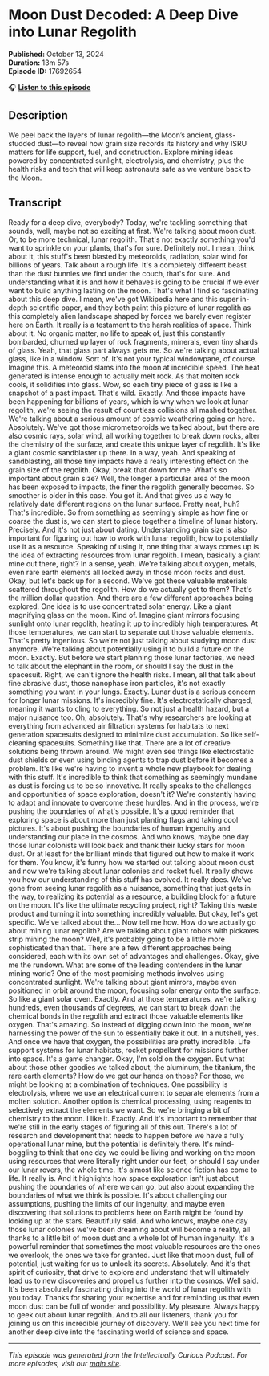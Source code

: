 # Moon Dust Decoded: A Deep Dive into Lunar Regolith

**Published:** October 13, 2024  
**Duration:** 13m 57s  
**Episode ID:** 17692654

🎧 **[Listen to this episode](https://intellectuallycurious.buzzsprout.com/2529712/episodes/17692654-moon-dust-decoded-a-deep-dive-into-lunar-regolith)**

## Description

We peel back the layers of lunar regolith—the Moon’s ancient, glass-studded dust—to reveal how grain size records its history and why ISRU matters for life support, fuel, and construction. Explore mining ideas powered by concentrated sunlight, electrolysis, and chemistry, plus the health risks and tech that will keep astronauts safe as we venture back to the Moon.

## Transcript

Ready for a deep dive, everybody? Today, we're tackling something that sounds, well, maybe not so exciting at first. We're talking about moon dust. Or, to be more technical, lunar regolith. That's not exactly something you'd want to sprinkle on your plants, that's for sure. Definitely not. I mean, think about it, this stuff's been blasted by meteoroids, radiation, solar wind for billions of years. Talk about a rough life. It's a completely different beast than the dust bunnies we find under the couch, that's for sure. And understanding what it is and how it behaves is going to be crucial if we ever want to build anything lasting on the moon. That's what I find so fascinating about this deep dive. I mean, we've got Wikipedia here and this super in-depth scientific paper, and they both paint this picture of lunar regolith as this completely alien landscape shaped by forces we barely even register here on Earth. It really is a testament to the harsh realities of space. Think about it. No organic matter, no life to speak of, just this constantly bombarded, churned up layer of rock fragments, minerals, even tiny shards of glass. Yeah, that glass part always gets me. So we're talking about actual glass, like in a window. Sort of. It's not your typical windowpane, of course. Imagine this. A meteoroid slams into the moon at incredible speed. The heat generated is intense enough to actually melt rock. As that molten rock cools, it solidifies into glass. Wow, so each tiny piece of glass is like a snapshot of a past impact. That's wild. Exactly. And those impacts have been happening for billions of years, which is why when we look at lunar regolith, we're seeing the result of countless collisions all mashed together. We're talking about a serious amount of cosmic weathering going on here. Absolutely. We've got those micrometeoroids we talked about, but there are also cosmic rays, solar wind, all working together to break down rocks, alter the chemistry of the surface, and create this unique layer of regolith. It's like a giant cosmic sandblaster up there. In a way, yeah. And speaking of sandblasting, all those tiny impacts have a really interesting effect on the grain size of the regolith. Okay, break that down for me. What's so important about grain size? Well, the longer a particular area of the moon has been exposed to impacts, the finer the regolith generally becomes. So smoother is older in this case. You got it. And that gives us a way to relatively date different regions on the lunar surface. Pretty neat, huh? That's incredible. So from something as seemingly simple as how fine or coarse the dust is, we can start to piece together a timeline of lunar history. Precisely. And it's not just about dating. Understanding grain size is also important for figuring out how to work with lunar regolith, how to potentially use it as a resource. Speaking of using it, one thing that always comes up is the idea of extracting resources from lunar regolith. I mean, basically a giant mine out there, right? In a sense, yeah. We're talking about oxygen, metals, even rare earth elements all locked away in those moon rocks and dust. Okay, but let's back up for a second. We've got these valuable materials scattered throughout the regolith. How do we actually get to them? That's the million dollar question. And there are a few different approaches being explored. One idea is to use concentrated solar energy. Like a giant magnifying glass on the moon. Kind of. Imagine giant mirrors focusing sunlight onto lunar regolith, heating it up to incredibly high temperatures. At those temperatures, we can start to separate out those valuable elements. That's pretty ingenious. So we're not just talking about studying moon dust anymore. We're talking about potentially using it to build a future on the moon. Exactly. But before we start planning those lunar factories, we need to talk about the elephant in the room, or should I say the dust in the spacesuit. Right, we can't ignore the health risks. I mean, all that talk about fine abrasive dust, those nanophase iron particles, it's not exactly something you want in your lungs. Exactly. Lunar dust is a serious concern for longer lunar missions. It's incredibly fine. It's electrostatically charged, meaning it wants to cling to everything. So not just a health hazard, but a major nuisance too. Oh, absolutely. That's why researchers are looking at everything from advanced air filtration systems for habitats to next generation spacesuits designed to minimize dust accumulation. So like self-cleaning spacesuits. Something like that. There are a lot of creative solutions being thrown around. We might even see things like electrostatic dust shields or even using binding agents to trap dust before it becomes a problem. It's like we're having to invent a whole new playbook for dealing with this stuff. It's incredible to think that something as seemingly mundane as dust is forcing us to be so innovative. It really speaks to the challenges and opportunities of space exploration, doesn't it? We're constantly having to adapt and innovate to overcome these hurdles. And in the process, we're pushing the boundaries of what's possible. It's a good reminder that exploring space is about more than just planting flags and taking cool pictures. It's about pushing the boundaries of human ingenuity and understanding our place in the cosmos. And who knows, maybe one day those lunar colonists will look back and thank their lucky stars for moon dust. Or at least for the brilliant minds that figured out how to make it work for them. You know, it's funny how we started out talking about moon dust and now we're talking about lunar colonies and rocket fuel. It really shows you how our understanding of this stuff has evolved. It really does. We've gone from seeing lunar regolith as a nuisance, something that just gets in the way, to realizing its potential as a resource, a building block for a future on the moon. It's like the ultimate recycling project, right? Taking this waste product and turning it into something incredibly valuable. But okay, let's get specific. We've talked about the... Now tell me how. How do we actually go about mining lunar regolith? Are we talking about giant robots with pickaxes strip mining the moon? Well, it's probably going to be a little more sophisticated than that. There are a few different approaches being considered, each with its own set of advantages and challenges. Okay, give me the rundown. What are some of the leading contenders in the lunar mining world? One of the most promising methods involves using concentrated sunlight. We're talking about giant mirrors, maybe even positioned in orbit around the moon, focusing solar energy onto the surface. So like a giant solar oven. Exactly. And at those temperatures, we're talking hundreds, even thousands of degrees, we can start to break down the chemical bonds in the regolith and extract those valuable elements like oxygen. That's amazing. So instead of digging down into the moon, we're harnessing the power of the sun to essentially bake it out. In a nutshell, yes. And once we have that oxygen, the possibilities are pretty incredible. Life support systems for lunar habitats, rocket propellant for missions further into space. It's a game changer. Okay, I'm sold on the oxygen. But what about those other goodies we talked about, the aluminum, the titanium, the rare earth elements? How do we get our hands on those? For those, we might be looking at a combination of techniques. One possibility is electrolysis, where we use an electrical current to separate elements from a molten solution. Another option is chemical processing, using reagents to selectively extract the elements we want. So we're bringing a bit of chemistry to the moon. I like it. Exactly. And it's important to remember that we're still in the early stages of figuring all of this out. There's a lot of research and development that needs to happen before we have a fully operational lunar mine, but the potential is definitely there. It's mind-boggling to think that one day we could be living and working on the moon using resources that were literally right under our feet, or should I say under our lunar rovers, the whole time. It's almost like science fiction has come to life. It really is. And it highlights how space exploration isn't just about pushing the boundaries of where we can go, but also about expanding the boundaries of what we think is possible. It's about challenging our assumptions, pushing the limits of our ingenuity, and maybe even discovering that solutions to problems here on Earth might be found by looking up at the stars. Beautifully said. And who knows, maybe one day those lunar colonies we've been dreaming about will become a reality, all thanks to a little bit of moon dust and a whole lot of human ingenuity. It's a powerful reminder that sometimes the most valuable resources are the ones we overlook, the ones we take for granted. Just like that moon dust, full of potential, just waiting for us to unlock its secrets. Absolutely. And it's that spirit of curiosity, that drive to explore and understand that will ultimately lead us to new discoveries and propel us further into the cosmos. Well said. It's been absolutely fascinating diving into the world of lunar regolith with you today. Thanks for sharing your expertise and for reminding us that even moon dust can be full of wonder and possibility. My pleasure. Always happy to geek out about lunar regolith. And to all our listeners, thank you for joining us on this incredible journey of discovery. We'll see you next time for another deep dive into the fascinating world of science and space.

---
*This episode was generated from the Intellectually Curious Podcast. For more episodes, visit our [main site](https://intellectuallycurious.buzzsprout.com).*
